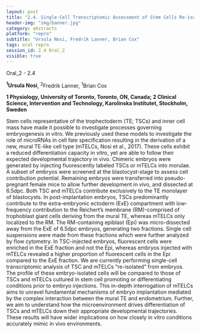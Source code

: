 ```yaml
---
layout: post
title: "2.4. Single-Cell Transcriptomic Assessment of Stem Cells Re-isolated from Murine Embryos to Determine the Influence of Microenvironments on Stem Cell Developmental Trajectories "
header-img: "img/banner.jpg"
category: abstracts
platform: "repro"
subtitle: "Ursula Nosi, Fredrik Lanner, Brian Cox"
tags: oral repro
session_id: 2.4 Oral_2
visible: true
---
```

Oral_2 - 2.4

**<sup>1</sup>Ursula Nosi**, <sup>2</sup>Fredrik Lanner, <sup>1</sup>Brian Cox

__1 Physiology, University of Toronto, Toronto, ON, Canada; 2 Clinical Science, Intervention and Technology, Karolinska Institutet, Stockholm, Sweden__

Stem cells representative of the trophectoderm (TE; TSCs) and inner cell mass have made it possible to investigate processes governing embryogenesis in vitro. We previously used these models to investigate the role of microRNAs in cell fate specification resulting in the derivation of a new, mural TE-like cell type (mTELCs, Nosi et al., 2017). These cells exhibit a reduced differentiation capacity in vitro, yet are able to follow their expected developmental trajectory in vivo. Chimeric embryos were generated by injecting fluorescently labeled TSCs or mTELCs into morulae. A subset of embryos were screened at the blastocyst-stage to assess cell contribution potential. Remaining embryos were transferred into pseudo-pregnant female mice to allow further development in vivo, and dissected at 6.5dpc. Both TSC and mTELCs contribute exclusively to the TE monolayer of blastocysts. In post-implantation embryos, TSCs predominantly contribute to the extra-embryonic ectoderm (ExE) compartment with low-frequency contribution to the Reichert’s membrane (RM)-comprised of trophoblast giant cells deriving from the mural TE, whereas mTELCs only localized to the RM. The RM-containing epiblast (Epi) was micro-dissected away from the ExE of 6.5dpc embryos, generating two fractions. Single cell suspensions were made from these fractions which were further analyzed by flow cytometry. In TSC-injected embryos, fluorescent cells were enriched in the ExE fraction and not the Epi, whereas embryos injected with mTELCs revealed a higher proportion of fluorescent cells in the Epi compared to the ExE fraction. We are currently performing single-cell transcriptomic analysis of TSC and mTELCs “re-isolated” from embryos. The profile of these embryo-isolated cells will be compared to those of TSCs and mTELCs cultured in stem cell promoting or differentiating conditions prior to embryo injections. This in-depth interrogation of mTELCs aims to unravel fundamental mechanisms of embryo implantation mediated by the complex interaction between the mural TE and endometrium. Further, we aim to understand how the microenvironment drives differentiation of TSCs and mTELCs down their appropriate developmental trajectories. These results will have wider implications on how closely in vitro conditions accurately mimic in vivo environments. 